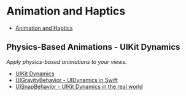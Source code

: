 # Animation and Haptics

- [Animation and Haptics](https://developer.apple.com/documentation/uikit/animation_and_haptics)

## Physics-Based Animations - UIKit Dynamics 
*Apply physics-based animations to your views.*

- [UIKit Dynamics](https://developer.apple.com/documentation/uikit/animation_and_haptics/uikit_dynamics)
- [UIGravityBehavior - UIDynamics in Swift](https://www.bignerdranch.com/blog/uidynamics-in-swift/)
- [UISnapBehavior - UIKit Dynamics in the real world](https://medium.com/@raulriera/uikit-dynamics-in-the-real-world-ef0dfd924260)

